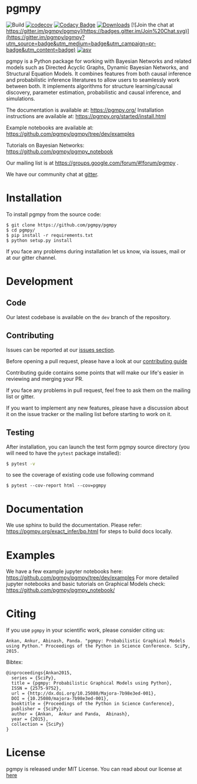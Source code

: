 pgmpy
=====
![Build](https://github.com/pgmpy/pgmpy/actions/workflows/ci.yml/badge.svg?branch=dev)
[![codecov](https://codecov.io/gh/pgmpy/pgmpy/branch/dev/graph/badge.svg)](https://codecov.io/gh/pgmpy/pgmpy)
[![Codacy Badge](https://api.codacy.com/project/badge/Grade/78a8256c90654c6892627f6d8bbcea14)](https://www.codacy.com/gh/pgmpy/pgmpy?utm_source=github.com&amp;utm_medium=referral&amp;utm_content=pgmpy/pgmpy&amp;utm_campaign=Badge_Grade)
[![Downloads](https://img.shields.io/pypi/dm/pgmpy.svg)](https://pypistats.org/packages/pgmpy)
[![Join the chat at https://gitter.im/pgmpy/pgmpy](https://badges.gitter.im/Join%20Chat.svg)](https://gitter.im/pgmpy/pgmpy?utm_source=badge&utm_medium=badge&utm_campaign=pr-badge&utm_content=badge)
[![asv](http://img.shields.io/badge/benchmarked%20by-asv-blue.svg?style=flat)](http://pgmpy.org/pgmpy-benchmarks/)

pgmpy is a Python package for working with Bayesian Networks and related models such as Directed Acyclic Graphs, Dynamic Bayesian Networks, and Structural Equation Models. It combines features from both causal inference and probabilistic inference literatures to allow users to seamlessly work between both. It implements algorithms for structure learning/causal discovery, parameter estimation, probabilistic and causal inference, and simulations.

The documentation is available at: https://pgmpy.org/
Installation instructions are available at: https://pgmpy.org/started/install.html

Example notebooks are available at: https://github.com/pgmpy/pgmpy/tree/dev/examples

Tutorials on Bayesian Networks: https://github.com/pgmpy/pgmpy_notebook

Our mailing list is at https://groups.google.com/forum/#!forum/pgmpy .

We have our community chat at [gitter](https://gitter.im/pgmpy/pgmpy).

Installation
=============
To install pgmpy from the source code:
```
$ git clone https://github.com/pgmpy/pgmpy
$ cd pgmpy/
$ pip install -r requirements.txt
$ python setup.py install
```

If you face any problems during installation let us know, via issues, mail or at our gitter channel.

Development
============

Code
----
Our latest codebase is available on the `dev` branch of the repository.

Contributing
------------
Issues can be reported at our [issues section](https://github.com/pgmpy/pgmpy/issues).

Before opening a pull request, please have a look at our [contributing guide](
https://github.com/pgmpy/pgmpy/blob/dev/Contributing.md)

Contributing guide contains some points that will make our life's easier in reviewing and merging your PR.

If you face any problems in pull request, feel free to ask them on the mailing list or gitter.

If you want to implement any new features, please have a discussion about it on the issue tracker or the mailing
list before starting to work on it.

Testing
-------

After installation, you can launch the test form pgmpy
source directory (you will need to have the ``pytest`` package installed):
```bash
$ pytest -v
```
to see the coverage of existing code use following command
```
$ pytest --cov-report html --cov=pgmpy
```

Documentation
=============

We use sphinx to build the documentation. Please refer: https://pgmpy.org/exact_infer/bp.html for steps to build docs locally.

Examples
========
We have a few example jupyter notebooks here: https://github.com/pgmpy/pgmpy/tree/dev/examples
For more detailed jupyter notebooks and basic tutorials on Graphical Models check: https://github.com/pgmpy/pgmpy_notebook/

Citing
======
If you use `pgmpy` in your scientific work, please consider citing us:

```
Ankan, Ankur, Abinash, Panda. "pgmpy: Probabilistic Graphical Models using Python." Proceedings of the Python in Science Conference. SciPy, 2015.
```

Bibtex:
```
@inproceedings{Ankan2015,
  series = {SciPy},
  title = {pgmpy: Probabilistic Graphical Models using Python},
  ISSN = {2575-9752},
  url = {http://dx.doi.org/10.25080/Majora-7b98e3ed-001},
  DOI = {10.25080/majora-7b98e3ed-001},
  booktitle = {Proceedings of the Python in Science Conference},
  publisher = {SciPy},
  author = {Ankan,  Ankur and Panda,  Abinash},
  year = {2015},
  collection = {SciPy}
}
```

License
=======
pgmpy is released under MIT License. You can read about our license at [here](https://github.com/pgmpy/pgmpy/blob/dev/LICENSE)
